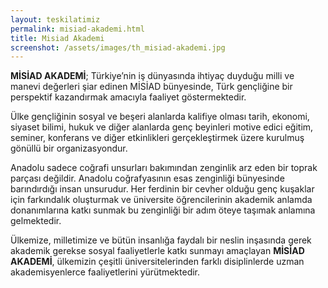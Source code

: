 ```yaml
---
layout: teskilatimiz
permalink: misiad-akademi.html
title: Misiad Akademi
screenshot: /assets/images/th_misiad-akademi.jpg
---
```

**MİSİAD AKADEMİ**; Türkiye’nin iş dünyasında ihtiyaç duyduğu milli ve manevi değerleri şiar edinen MİSİAD bünyesinde, Türk gençliğine bir perspektif kazandırmak amacıyla faaliyet göstermektedir.

​Ülke gençliğinin sosyal ve beşeri alanlarda kalifiye olması tarih, ekonomi, siyaset bilimi, hukuk ve diğer alanlarda genç beyinleri motive edici eğitim, seminer, konferans ve diğer etkinlikleri gerçekleştirmek üzere kurulmuş gönüllü bir organizasyondur.

Anadolu sadece coğrafi unsurları bakımından zenginlik arz eden bir toprak parçası değildir. Anadolu coğrafyasının esas zenginliği bünyesinde barındırdığı insan unsurudur. Her ferdinin bir cevher olduğu genç kuşaklar için farkındalık oluşturmak ve üniversite öğrencilerinin akademik anlamda donanımlarına katkı sunmak bu zenginliği bir adım öteye taşımak anlamına gelmektedir.

Ülkemize, milletimize ve bütün insanlığa faydalı bir neslin inşasında gerek akademik gerekse sosyal faaliyetlerle katkı sunmayı amaçlayan **MİSİAD AKADEMİ**, ülkemizin çeşitli üniversitelerinden farklı disiplinlerde uzman akademisyenlerce faaliyetlerini yürütmektedir.